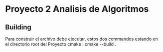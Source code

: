 # Proyecto 2 Analisis de Algoritmos

## Building
Para construir el archivo debe ejecutar, estos dos commandos estando
en el directorio root del Proyecto
cmake .
cmake --build .
